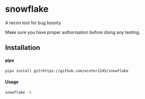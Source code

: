 # snowflake
A recon tool for bug bounty

Make sure you have proper authorisation before doing any testing.

## Installation

#### pipx
```sh
pipx install git+https://github.com/winter1245/snowflake
```

#### Usage

```sh
snowflake -h  
```

